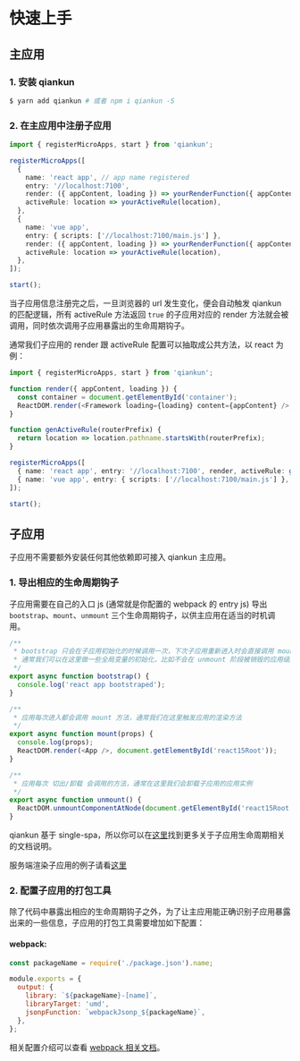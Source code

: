 # 快速上手

## 主应用
### 1. 安装 qiankun

```bash
$ yarn add qiankun # 或者 npm i qiankun -S
```

### 2. 在主应用中注册子应用

```ts
import { registerMicroApps, start } from 'qiankun';

registerMicroApps([
  {
    name: 'react app', // app name registered
    entry: '//localhost:7100',
    render: ({ appContent, loading }) => yourRenderFunction({ appContent, loading }),
    activeRule: location => yourActiveRule(location),
  },
  {
    name: 'vue app',
    entry: { scripts: ['//localhost:7100/main.js'] },
    render: ({ appContent, loading }) => yourRenderFunction({ appContent, loading }),
    activeRule: location => yourActiveRule(location),
  },
]);

start();
```

当子应用信息注册完之后，一旦浏览器的 url 发生变化，便会自动触发 qiankun 的匹配逻辑，所有 activeRule 方法返回 `true` 的子应用对应的 render 方法就会被调用，同时依次调用子应用暴露出的生命周期钩子。

通常我们子应用的 render 跟 activeRule 配置可以抽取成公共方法，以 react 为例：

```ts
import { registerMicroApps, start } from 'qiankun';

function render({ appContent, loading }) {
  const container = document.getElementById('container');
  ReactDOM.render(<Framework loading={loading} content={appContent} />, container);
}

function genActiveRule(routerPrefix) {
  return location => location.pathname.startsWith(routerPrefix);
}

registerMicroApps([
  { name: 'react app', entry: '//localhost:7100', render, activeRule: genActiveRule('/react') },
  { name: 'vue app', entry: { scripts: ['//localhost:7100/main.js'] }, render, activeRule: genActiveRule('/vue') },
]);

start();
```

## 子应用
子应用不需要额外安装任何其他依赖即可接入 qiankun 主应用。

### 1. 导出相应的生命周期钩子

子应用需要在自己的入口 js (通常就是你配置的 webpack 的 entry js) 导出 `bootstrap`、`mount`、`unmount` 三个生命周期钩子，以供主应用在适当的时机调用。

```ts
/**
 * bootstrap 只会在子应用初始化的时候调用一次，下次子应用重新进入时会直接调用 mount 钩子，不会再重复触发 bootstrap。
 * 通常我们可以在这里做一些全局变量的初始化，比如不会在 unmount 阶段被销毁的应用级别的缓存等。
 */
export async function bootstrap() {
  console.log('react app bootstraped');
}

/**
 * 应用每次进入都会调用 mount 方法，通常我们在这里触发应用的渲染方法
 */
export async function mount(props) {
  console.log(props);
  ReactDOM.render(<App />, document.getElementById('react15Root'));
}

/**
 * 应用每次 切出/卸载 会调用的方法，通常在这里我们会卸载子应用的应用实例
 */
export async function unmount() {
  ReactDOM.unmountComponentAtNode(document.getElementById('react15Root'));
}
```

qiankun 基于 single-spa，所以你可以在[这里](https://single-spa.js.org/docs/building-applications.html#registered-application-lifecycle)找到更多关于子应用生命周期相关的文档说明。

服务端渲染子应用的例子请看[这里](/docs/zh/faq/README.html#qiankun-支持服务端渲染子应用吗)

### 2. 配置子应用的打包工具

除了代码中暴露出相应的生命周期钩子之外，为了让主应用能正确识别子应用暴露出来的一些信息，子应用的打包工具需要增加如下配置：

#### webpack:

```js
const packageName = require('./package.json').name;

module.exports = {
  output: {
    library: `${packageName}-[name]`,
    libraryTarget: 'umd',
    jsonpFunction: `webpackJsonp_${packageName}`,
  },
};
```

相关配置介绍可以查看 [webpack 相关文档](https://webpack.js.org/configuration/output/#outputlibrary)。
